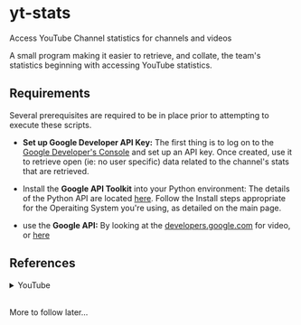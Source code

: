 # yt-stats
Access YouTube Channel statistics for channels and videos

A small program making it easier to retrieve, and collate, the team's statistics beginning with accessing YouTube statistics.

## Requirements

Several prerequisites are required to be in place prior to attempting to execute these scripts.

- **Set up Google Developer API Key:** The first thing is to log on to the [Google Developer's Console](https://console.developers.google.com) and set up an API key.  Once created, use it to retrieve open (ie: no user specific) data related to the channel's stats that are retrieved.

- Install the **Google API Toolkit** into your Python environment: The details of the Python API are located [here](https://www.githib.com/googleapis/google-api-python-client).  Follow the Install steps appropriate for the Operaiting System you're using, as detailed on the main page.

- use the **Google API:** By looking at the [developers.google.com](https://developers.google.com/youtube/v3) for video, or [here](https://develops.google.com/outube/v3/docs/channels)


## References

<details>
  <summary>YouTube</summary>

  Looked at the YouTube Channel video series for inspiration/direction:

  - Corey Scheafer - https://www.youtube.com/watch?v=coZbOM6E47I&t=234s
  - Patrick Loeber - https://www.youtube.com/watch?v=5qtC-tsQ-wE&t=1015s

</details>  
<br/>

More to follow later...
